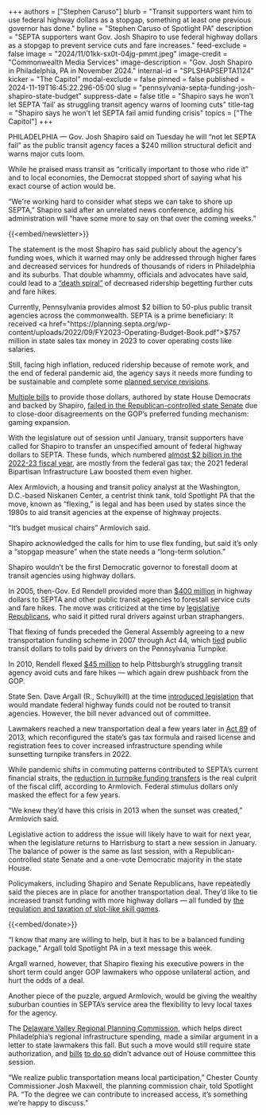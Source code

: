 +++
authors = ["Stephen Caruso"]
blurb = "Transit supporters want him to use federal highway dollars as a stopgap, something at least one previous governor has done."
byline = "Stephen Caruso of Spotlight PA"
description = "SEPTA supporters want Gov. Josh Shapiro to use federal highway dollars as a stopgap to prevent service cuts and fare increases."
feed-exclude = false
image = "2024/11/01kk-sx0t-04jg-pmmt.jpeg"
image-credit = "Commonwealth Media Services"
image-description = "Gov. Josh Shapiro in Philadelphia, PA in November 2024."
internal-id = "SPLSHAPSEPTA1124"
kicker = "The Capitol"
modal-exclude = false
pinned = false
published = 2024-11-19T16:45:22.296-05:00
slug = "pennsylvania-septa-funding-josh-shapiro-state-budget"
suppress-date = false
title = "Shapiro says he won’t let SEPTA ‘fail’ as struggling transit agency warns of looming cuts"
title-tag = "Shapiro says he won't let SEPTA fail amid funding crisis"
topics = ["The Capitol"]
+++

PHILADELPHIA — Gov. Josh Shapiro said on Tuesday he will “not let SEPTA fail” as the public transit agency faces a $240 million structural deficit and warns major cuts loom.

While he praised mass transit as “critically important to those who ride it” and to local economies, the Democrat stopped short of saying what his exact course of action would be.

“We&#39;re working hard to consider what steps we can take to shore up SEPTA,” Shapiro said after an unrelated news conference, adding his administration will “have some more to say on that over the coming weeks.”

{{<embed/newsletter>}}

The statement is the most Shapiro has said publicly about the agency&#39;s funding woes, which it warned may only be addressed through higher fares and decreased services for hundreds of thousands of riders in Philadelphia and its suburbs. That double whammy, officials and advocates have said, could lead to a <a href="https://www.inquirer.com/transportation/septa-fare-hike-service-cuts-20241112.html">“death spiral”</a> of decreased ridership begetting further cuts and fare hikes.

Currently, Pennsylvania provides almost $2 billion to 50-plus public transit agencies across the commonwealth. SEPTA is a prime beneficiary: It received <a href="https://planning.septa.org/wp-content/uploads/2022/09/FY2023-Operating-Budget-Book.pdf">$757 million</a> in state sales tax money in 2023 to cover operating costs like salaries.

Still, facing high inflation, reduced ridership because of remote work, and the end of federal pandemic aid, the agency says it needs more funding to be sustainable and complete some <a href="https://www.nbcphiladelphia.com/news/transportation-and-transit/transit-death-spiral-puts-septas-bus-revolution-on-hold/4028645/">planned service revisions</a>.

<a href="https://www.spotlightpa.org/news/2024/01/public-transit-funding-pennsylvania-septa-shapiro-trains-buses-fiscal-cliff/">Multiple bills</a> to provide those dollars, authored by state House Democrats and backed by Shapiro, <a href="https://www.spotlightpa.org/news/2024/10/public-transit-septa-philadelphia-funding-pennsylvania-gambling-skill-games/">failed in the Republican-controlled state Senate</a> due to close-door disagreements on the GOP’s preferred funding mechanism: gaming expansion.

With the legislature out of session until January, transit supporters have called for Shapiro to transfer an unspecified amount of federal highway dollars to SEPTA. These funds, which numbered <a href="https://www.dot.state.pa.us/public/PubsForms/Publications/PUB%20409.pdf">almost $2 billion in the 2022-23 fiscal year</a>, are mostly from the federal gas tax; the 2021 federal Bipartisan Infrastructure Law boosted them even higher.

Alex Armlovich, a housing and transit policy analyst at the Washington, D.C.-based Niskanen Center, a centrist think tank, told Spotlight PA that the move, known as “flexing,” is legal and has been used by states since the 1980s to aid transit agencies at the expense of highway projects.

“It’s budget musical chairs” Armlovich said.

Shapiro acknowledged the calls for him to use flex funding, but said it’s only a “stopgap measure” when the state needs a “long-term solution.”

Shapiro wouldn’t be the first Democratic governor to forestall doom at transit agencies using highway dollars.

In 2005, then-Gov. Ed Rendell provided more than <a href="https://www.thereporteronline.com/2005/03/02/septa-rate-hikes-averted/">$400 million</a> in highway dollars to SEPTA and other public transit agencies to forestall service cuts and fare hikes. The move was criticized at the time by <a href="https://www.newspapers.com/image/553752518/?match=1&amp;terms=rendell%20transit">legislative Republicans</a>, who said it pitted rural drivers against urban straphangers.

That flexing of funds preceded the General Assembly agreeing to a new transportation funding scheme in 2007 through Act 44, which <a href="https://www.inquirer.com/transportation/septa-financing-pennsylvania-turnpike-tolls-20240929.html">tied</a> public transit dollars to tolls paid by drivers on the Pennsylvania Turnpike.

In 2010, Rendell flexed <a href="https://www.newspapers.com/image/96481957/">$45 million</a> to help Pittsburgh’s struggling transit agency avoid cuts and fare hikes — which again drew pushback from the GOP.

State Sen. Dave Argall (R., Schuylkill) at the time <a href="https://www.legis.state.pa.us/cfdocs/billinfo/billinfo.cfm?syear=2009&amp;sind=0&amp;body=S&amp;type=B&amp;bn=1450">introduced legislation</a> that would mandate federal highway funds could not be routed to transit agencies. However, the bill never advanced out of committee.

Lawmakers reached a new transportation deal a few years later in <a href="https://whyy.org/articles/what-is-act-89/">Act 89</a> of 2013, which reconfigured the state’s gas tax formula and raised license and registration fees to cover increased infrastructure spending while sunsetting turnpike transfers in 2022.

While pandemic shifts in commuting patterns contributed to SEPTA’s current financial straits, the <a href="https://www.publicsource.org/to-anyone-who-rides-the-bus-in-pittsburgh-pa-turnpike-debt-is-threatening-your-commute/">reduction in turnpike funding transfers</a> is the real culprit of the fiscal cliff, according to Armlovich. Federal stimulus dollars only masked the effect for a few years.

“We knew they’d have this crisis in 2013 when the sunset was created,” Armlovich said.

Legislative action to address the issue will likely have to wait for next year, when the legislature returns to Harrisburg to start a new session in January. The balance of power is the same as last session, with a Republican-controlled state Senate and a one-vote Democratic majority in the state House.

Policymakers, including Shapiro and Senate Republicans, have repeatedly said the pieces are in place for another transportation deal. They’d like to tie increased transit funding with more highway dollars — all funded by <a href="https://www.spotlightpa.org/news/2024/06/skill-games-budget-regulate-gambling-pennsylvania-transit/">the regulation and taxation of slot-like skill games</a>.

{{<embed/donate>}}

“I know that many are willing to help, but it has to be a balanced funding package,” Argall told Spotlight PA in a text message this week.

Argall warned, however, that Shapiro flexing his executive powers in the short term could anger GOP lawmakers who oppose unilateral action, and hurt the odds of a deal.

Another piece of the puzzle, argued Armlovich, would be giving the wealthy suburban counties in SEPTA’s service area the flexibility to levy local taxes for the agency.

The <a href="https://www.dvrpc.org/about/">Delaware Valley Regional Planning Commission</a>, which helps direct Philadelphia’s regional infrastructure spending, made a similar argument in a letter to state lawmakers this fall. But such a move would still require state authorization, and <a href="https://www.legis.state.pa.us/cfdocs/billinfo/billinfo.cfm?syear=2023&amp;sind=0&amp;body=H&amp;type=B&amp;bn=902">bills</a> <a href="https://www.legis.state.pa.us/cfdocs/billInfo/billinfo.cfm?syear=2023&amp;sind=0&amp;body=H&amp;type=B&amp;bn=1307">to do so</a> didn’t advance out of House committee this session.

“We realize public transportation means local participation,” Chester County Commissioner Josh Maxwell, the planning commission chair, told Spotlight PA. “To the degree we can contribute to increased access, it’s something we’re happy to discuss.”

